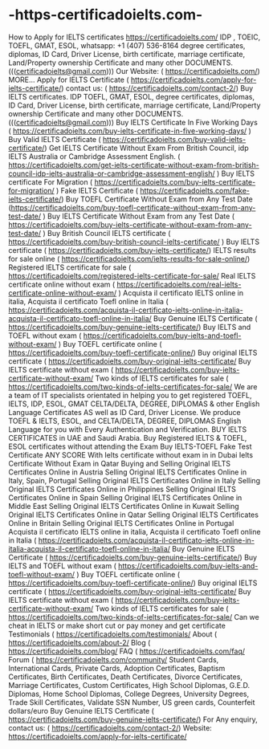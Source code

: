 # -https-certificadoielts.com-
How to Apply for IELTS certificates  https://certificadoielts.com/  IDP , TOEIC, TOEFL, GMAT, ESOL, whatsapp:  +1 (407) 536-8164 degree certificates, diplomas, ID Card, Driver License, birth certificate, marriage certificate, Land/Property ownership Certificate and many other DOCUMENTS. (((certificadoielts@gmail.com))) Our Website: ( https://certificadoielts.com/) MORE... Apply for IELTS Certificate ( https://certificadoielts.com/apply-for-ielts-certificate/) contact us: ( https://certificadoielts.com/contact-2/) Buy IELTS certificates. IDP TOEFL, GMAT, ESOL, degree certificates, diplomas, ID Card, Driver License, birth certificate, marriage certificate, Land/Property ownership Certificate and many other DOCUMENTS. (((certificadoielts@gmail.com))) Buy IELTS Certificate In Five Working Days ( https://certificadoielts.com/buy-ielts-certificate-in-five-working-days/ ) Buy Valid IELTS Certificate ( https://certificadoielts.com/buy-valid-ielts-certificate/) Get IELTS Certificate Without Exam From British Council, idp IELTS Australia or Cambridge Assessment English. ( https://certificadoielts.com/get-ielts-certificate-without-exam-from-british-council-idp-ielts-australia-or-cambridge-assessment-english/ ) Buy IELTS certificate For Migration ( https://certificadoielts.com/buy-ielts-certificate-for-migration/ ) Fake IELTS Certificate ( https://certificadoielts.com/fake-ielts-certificate/) Buy TOEFL Certificate Without Exam from Any Test Date (https://certificadoielts.com/buy-toefl-certificate-without-exam-from-any-test-date/ ) Buy IELTS Certificate Without Exam from any Test Date ( https://certificadoielts.com/buy-ielts-certificate-without-exam-from-any-test-date/ ) Buy British Council IELTS certificate ( https://certificadoielts.com/buy-british-council-ielts-certificate/ )  Buy IELTS certificate ( https://certificadoielts.com/buy-ielts-certificate/) IELTS results for sale online ( https://certificadoielts.com/ielts-results-for-sale-online/) Registered IELTS certificate for sale ( https://certificadoielts.com/registered-ielts-certificate-for-sale/ Real IELTS certificate online without exam ( https://certificadoielts.com/real-ielts-certificate-online-without-exam/ ) Acquista il certificato IELTS online in italia, Acquista il certificato Toefl online in Italia ( https://certificadoielts.com/acquista-il-certificato-ielts-online-in-italia-acquista-il-certificato-toefl-online-in-italia/ Buy Genuine IELTS Certificate ( https://certificadoielts.com/buy-genuine-ielts-certificate/) Buy IELTS and TOEFL without exam ( https://certificadoielts.com/buy-ielts-and-toefl-without-exam/ ) Buy TOEFL certificate online ( https://certificadoielts.com/buy-toefl-certificate-online/) Buy original IELTS certificate ( https://certificadoielts.com/buy-original-ielts-certificate/ Buy IELTS certificate without exam ( https://certificadoielts.com/buy-ielts-certificate-without-exam/ Two kinds of IELTS certificates for sale ( https://certificadoielts.com/two-kinds-of-ielts-certificates-for-sale/ We are a team of IT specialists orientated in helping you to get registered TOEFL, IELTS, IDP, ESOL, GMAT CELTA/DELTA, DEGREE, DIPLOMAS &amp; other English Language Certificates AS well as ID Card, Driver License. We produce TOEFL &amp; IELTS, ESOL, and CELTA/DELTA, DEGREE, DIPLOMAS English Language for you with Every Authentication and Verification. BUY IELTS CERTIFICATES in UAE and Saudi Arabia.  Buy Registered IELTS &amp; TOEFL, ESOL certificates without attending the Exam Buy IELTS-TOEFL Fake Test Certificate ANY SCORE With Ielts certificate without exam in in Dubai Ielts Certificate Without Exam in Qatar Buying and Selling Original IELTS Certificates Online in Austria Selling Original IELTS Certificates Online in Italy, Spain, Portugal Selling Original IELTS Certificates Online in Italy Selling Original IELTS Certificates Online in Philippines Selling Original IELTS Certificates Online in Spain Selling Original IELTS Certificates Online in Middle East Selling Original IELTS Certificates Online in Kuwait Selling Original IELTS Certificates Online in Qatar Selling Original IELTS Certificates Online in Britain Selling Original IELTS Certificates Online in Portugal Acquista il certificato IELTS online in italia, Acquista il certificato Toefl online in Italia ( https://certificadoielts.com/acquista-il-certificato-ielts-online-in-italia-acquista-il-certificato-toefl-online-in-italia/ Buy Genuine IELTS Certificate ( https://certificadoielts.com/buy-genuine-ielts-certificate/) Buy IELTS and TOEFL without exam ( https://certificadoielts.com/buy-ielts-and-toefl-without-exam/ ) Buy TOEFL certificate online ( https://certificadoielts.com/buy-toefl-certificate-online/) Buy original IELTS certificate ( https://certificadoielts.com/buy-original-ielts-certificate/ Buy IELTS certificate without exam ( https://certificadoielts.com/buy-ielts-certificate-without-exam/ Two kinds of IELTS certificates for sale ( https://certificadoielts.com/two-kinds-of-ielts-certificates-for-sale/ Can we cheat in IELTS or make short cut or pay money and get certificate Testimonials ( https://certificadoielts.com/testimonials/  About ( https://certificadoielts.com/about-2/ Blog ( https://certificadoielts.com/blog/ FAQ ( https://certificadoielts.com/faq/ Forum ( https://certificadoielts.com/community/ Student Cards, International Cards, Private Cards, Adoption Certificates, Baptism Certificates, Birth Certificates, Death Certificates, Divorce Certificates, Marriage Certificates, Custom Certificates, High School Diplomas, G.E.D. Diplomas, Home School Diplomas, College Degrees, University Degrees, Trade Skill Certificates, Validate SSN Number, US green cards, Counterfeit dollars/euro Buy Genuine IELTS Certificate ( https://certificadoielts.com/buy-genuine-ielts-certificate/) For Any enquiry, contact us: ( https://certificadoielts.com/contact-2/) Website: https://certificadoielts.com/apply-for-ielts-certificate/
